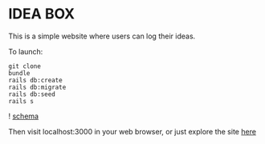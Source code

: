 # IDEA BOX

This is a simple website where users can log their ideas.

To launch:
```
git clone
bundle
rails db:create
rails db:migrate
rails db:seed
rails s
```
! [schema](https://i.imgur.com/O3OvxKT.png)

Then visit localhost:3000 in your web browser, or just explore the site [here](https://agile-citadel-23714.herokuapp.com/)
